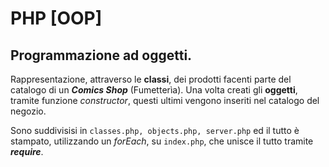 # PHP [OOP]
## Programmazione ad oggetti.

Rappresentazione, attraverso le **classi**, dei prodotti facenti parte del catalogo di un ***Comics Shop*** (Fumetterìa).
Una volta creati gli **oggetti**, tramite funzione *constructor*, questi ultimi vengono inseriti nel catalogo del negozio.

Sono suddivisisi in `classes.php, objects.php, server.php` ed il tutto è stampato, utilizzando un *forEach*, su `index.php`, che unisce il tutto tramite ***require***.
